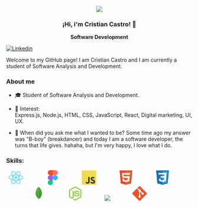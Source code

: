 <p align="center" width="300">
   <img align="center" width="200" src="https://github.com/Cristian-DW/layout/blob/main/AvatarMaker.png" />
   <h3 align="center">¡Hi, i'm Cristian Castro! 👋 </h3>
</p>
<p align="center"><strong>Software Development</strong></p>



[![Linkedin](https://img.shields.io/badge/-LinkedIn-blue?style=flat&logo=Linkedin&logoColor=white)](https://www.linkedin.com/in/cristian-castro-pineda)




Welcome to my GitHub page! I am Cristian Castro and I am currently a student of Software Analysis and Development.  


### About me

- 🎓 Student of Software Analysis and Development.

- 🎯 Interest: <br> Express.js, Node.js, HTML, CSS, JavaScript, React, Digital marketing, UI, UX.

- 🤸 When did you ask me what I wanted to be? Some time ago my answer was "B-boy" (breakdancer) and today I am a software developer, the turns that life gives. hahaha, but I'm very happy, I love what I do.


### Skills:

<div align="center">
   <img height="40" src="https://raw.githubusercontent.com/devicons/devicon/master/icons/react/react-original.svg">
    &nbsp;&nbsp;&nbsp;&nbsp;&nbsp;&nbsp;&nbsp;&nbsp;&nbsp;&nbsp;&nbsp;&nbsp;&nbsp;
    <img height="40" src="https://raw.githubusercontent.com/devicons/devicon/master/icons/figma/figma-original.svg">
    &nbsp;&nbsp;&nbsp;&nbsp;&nbsp;&nbsp;&nbsp;&nbsp;&nbsp;&nbsp;&nbsp;&nbsp;&nbsp;
    <img height="40" src="https://raw.githubusercontent.com/devicons/devicon/master/icons/javascript/javascript-original.svg">
    &nbsp;&nbsp;&nbsp;&nbsp;&nbsp;&nbsp;&nbsp;&nbsp;&nbsp;&nbsp;&nbsp;&nbsp;&nbsp;
    <img height="40" src="https://raw.githubusercontent.com/devicons/devicon/master/icons/html5/html5-original.svg">
    &nbsp;&nbsp;&nbsp;&nbsp;&nbsp;&nbsp;&nbsp;&nbsp;&nbsp;&nbsp;&nbsp;&nbsp;&nbsp;
    <img height="40" src="https://raw.githubusercontent.com/devicons/devicon/master/icons/css3/css3-original.svg">
    &nbsp;&nbsp;&nbsp;&nbsp;&nbsp;&nbsp;&nbsp;&nbsp;&nbsp;&nbsp;&nbsp;&nbsp;&nbsp;
    <img height="40" src="https://raw.githubusercontent.com/devicons/devicon/master/icons/mongodb/mongodb-original.svg">
     &nbsp;&nbsp;&nbsp;&nbsp;&nbsp;&nbsp;&nbsp;&nbsp;&nbsp;&nbsp;&nbsp;&nbsp;&nbsp;
   <img height="40" src="https://raw.githubusercontent.com/devicons/devicon/master/icons/nodejs/nodejs-original.svg">
     &nbsp;&nbsp;&nbsp;&nbsp;&nbsp;&nbsp;&nbsp;&nbsp;&nbsp;&nbsp;&nbsp;&nbsp;&nbsp;
   <img height="40" src="https://raw.githubusercontent.com/devicons/devicon/master/icons/expressjs/expressjs-original.svg">
     &nbsp;&nbsp;&nbsp;&nbsp;&nbsp;&nbsp;&nbsp;&nbsp;&nbsp;&nbsp;&nbsp;&nbsp;&nbsp;
   <img height="40" src="https://raw.githubusercontent.com/devicons/devicon/master/icons/git/git-original.svg">
     &nbsp;&nbsp;&nbsp;&nbsp;&nbsp;&nbsp;&nbsp;&nbsp;&nbsp;&nbsp;&nbsp;&nbsp;&nbsp;
    
   
</div>
